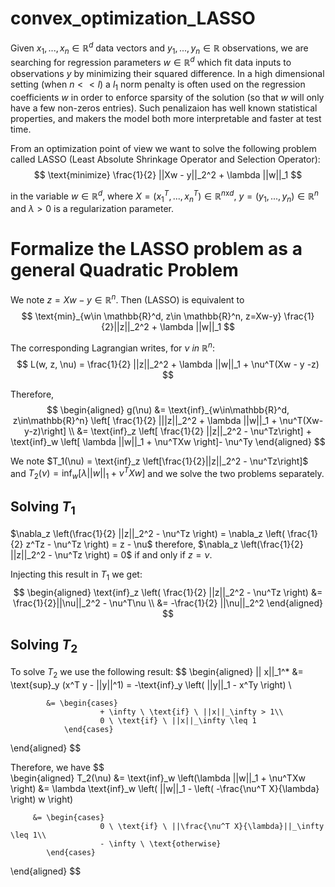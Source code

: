 # convex_optimization_LASSO

Given $x_1, ..., x_n \in \mathbb{R}^d$ data vectors and $y_1, ..., y_n \in \mathbb{R}$ observations, we are searching for regression parameters $w \in \mathbb{R}^d$ which fit data inputs to observations $y$ by minimizing their squared difference. In a high dimensional setting (when $n << l$) a $l_1$ norm penalty is often used on the regression coefficients $w$ in order to enforce sparsity of the solution (so that $w$ will only have a few non-zeros entries). Such penalizaion has well known statistical properties, and makers the model both more interpretable and faster at test time.

From an optimization point of view we want to solve the following problem called LASSO (Least Absolute Shrinkage Operator and Selection Operator):
$$
\text{minimize} \frac{1}{2} ||Xw - y||_2^2 + \lambda ||w||_1
$$


in the variable $w \in \mathbb{R}^d$, where $X = (x_1^T, ..., x_n^T) \in \mathbb{R}^{n\text{x}d}$, $y=(y_1, ..., y_n) \in \mathbb{R}^n$ and $\lambda > 0$ is a regularization parameter.  

# Formalize the LASSO problem as a general Quadratic Problem

We note $z=Xw-y \in \mathbb{R}^n$. Then (LASSO) is equivalent to 
$$
\text{min}_{w\in \mathbb{R}^d, z\in \mathbb{R}^n, z=Xw-y} \frac{1}{2}||z||_2^2 + \lambda ||w||_1
$$

The corresponding Lagrangian writes, for $\nu \ in \ \mathbb{R}^n$:
$$
L(w, z, \nu) = \frac{1}{2} ||z||_2^2 + \lambda ||w||_1 + \nu^T(Xw - y -z)
$$

Therefore, 
$$
\begin{aligned} g(\nu) &= \text{inf}_{w\in\mathbb{R}^d, z\in\mathbb{R}^n} \left[  \frac{1}{2} |||z||_2^2 + \lambda ||w||_1 + \nu^T(Xw-y-z)\right] \\
                       &= \text{inf}_z \left[ \frac{1}{2} ||z||_2^2 - \nu^Tz\right] + \text{inf}_w \left[ \lambda ||w||_1 + \nu^TXw \right]- \nu^Ty
\end{aligned}
$$

We note $T_1(\nu) = \text{inf}_z \left[\frac{1}{2}||z||_2^2 - \nu^Tz\right]$ and $T_2(\nu) = \text{inf}_w \left[ \lambda ||w||_1 + \nu^TXw \right]$ and we solve the two problems separately.

## Solving $T_{1}$

$\nabla_z \left(\frac{1}{2} ||z||_2^2 - \nu^Tz \right) = \nabla_z \left( \frac{1}{2} z^Tz - \nu^Tz \right) = z - \nu$
therefore, $\nabla_z \left(\frac{1}{2} ||z||_2^2 - \nu^Tz \right) = 0$ if and only if $z=\nu$.

Injecting this result in $T_1$ we get:
$$ \begin{aligned}
\text{inf}_z \left( \frac{1}{2} ||z||_2^2 - \nu^Tz \right) &= \frac{1}{2}||\nu||_2^2 - \nu^T\nu \\
                                                           &= -\frac{1}{2} ||\nu||_2^2
\end{aligned}
$$


## Solving $T_{2}$

To solve $T_2$ we use the following result:
$$ \begin{aligned}
|| x||_1^* &= \text{sup}_y (x^T y - ||y||^1) = -\text{inf}_y \left( ||y||_1 - x^Ty \right) \\

            &= \begin{cases}
                        + \infty \ \text{if} \ ||x||_\infty > 1\\
                        0 \ \text{if} \ ||x||_\infty \leq 1
                \end{cases}
\end{aligned}
$$

Therefore, we have 
$$  
\begin{aligned}
T_2(\nu) &= \text{inf}_w \left(\lambda ||w||_1 + \nu^TXw \right)
         &= \lambda \text{inf}_w \left( ||w||_1 - \left( -\frac{\nu^T X}{\lambda} \right) w \right) 
                    
         &= \begin{cases}
                        0 \ \text{if} \ ||\frac{\nu^T X}{\lambda}||_\infty \leq 1\\
                        - \infty \ \text{otherwise}
            \end{cases}
\end{aligned}
$$
